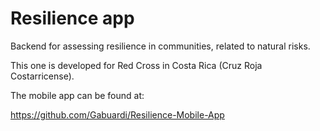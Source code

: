 # Resilience app

Backend for assessing resilience in communities, related to natural risks.

This one is developed for Red Cross in Costa Rica (Cruz Roja Costarricense).

The mobile app can be found at:

https://github.com/Gabuardi/Resilience-Mobile-App